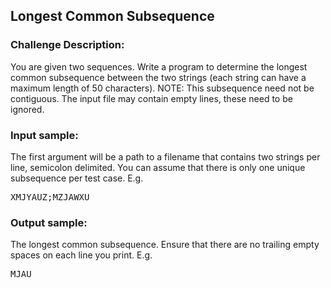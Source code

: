 <h2>Longest Common Subsequence</h2>

<h3>Challenge Description:</h3>
<p>
    You are given two sequences. Write a program to determine the longest
    common subsequence between the two strings (each string can have
    a maximum length of 50 characters).
    NOTE: This subsequence need not be contiguous.
    The input file may contain empty lines,
    these need to be ignored.
</p>

<h3>Input sample:</h3>
<p>
    The first argument will be a path to a filename that contains two strings per line,
    semicolon delimited. You can assume that there is only
    one unique subsequence per test case. E.g.
</p>
<pre>XMJYAUZ;MZJAWXU</pre>

<h3>Output sample:</h3>

<p>
    The longest common subsequence. Ensure that there are no trailing empty spaces on each line you print. E.g.
</p>
<pre>MJAU</pre>